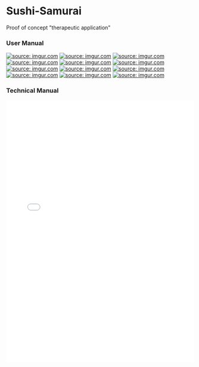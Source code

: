 Sushi-Samurai
=============

Proof of concept "therapeutic application"

### User Manual 
<a href="http://imgur.com/63T7g4Z"><img src="http://i.imgur.com/63T7g4Z.png" title="source: imgur.com" /></a>
<a href="http://imgur.com/iPjnOEa"><img src="http://i.imgur.com/iPjnOEa.png" title="source: imgur.com" /></a>
<a href="http://imgur.com/683e4zX"><img src="http://i.imgur.com/683e4zX.png" title="source: imgur.com" /></a>
<a href="http://imgur.com/KYzSHKq"><img src="http://i.imgur.com/KYzSHKq.png" title="source: imgur.com" /></a>
<a href="http://imgur.com/2TTfAhz"><img src="http://i.imgur.com/2TTfAhz.png" title="source: imgur.com" /></a>
<a href="http://imgur.com/cB7315Z"><img src="http://i.imgur.com/cB7315Z.png" title="source: imgur.com" /></a>
<a href="http://imgur.com/TSLjHlj"><img src="http://i.imgur.com/TSLjHlj.png" title="source: imgur.com" /></a>
<a href="http://imgur.com/9D8d8Oj"><img src="http://i.imgur.com/9D8d8Oj.png" title="source: imgur.com" /></a>
<a href="http://imgur.com/2mz1TnD"><img src="http://i.imgur.com/2mz1TnD.png" title="source: imgur.com" /></a>
<a href="http://imgur.com/bN56Z3e"><img src="http://i.imgur.com/bN56Z3e.png" title="source: imgur.com" /></a>
<a href="http://imgur.com/DIrtIlt"><img src="http://i.imgur.com/DIrtIlt.png" title="source: imgur.com" /></a>
<a href="http://imgur.com/HlaSF0C"><img src="http://i.imgur.com/HlaSF0C.png" title="source: imgur.com" /></a>

### Technical Manual
<iframe src="//pdf.yt/d/_7V5GtPq5ll5Gepb/embed?sparse=0" style="width: 100%; height: 700px; border: 0px;"></iframe>
